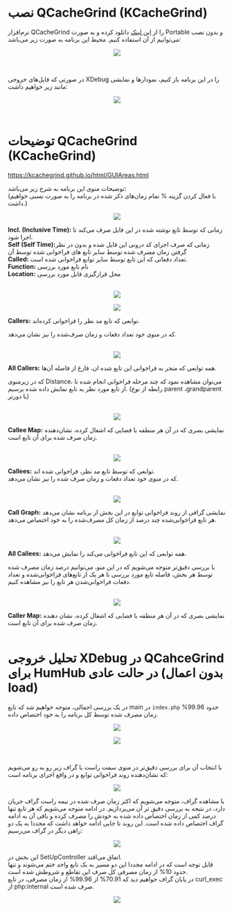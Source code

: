 # نصب QCacheGrind (KCacheGrind)  

نرم‌افزار QCacheGrind را از [این لینک](https://sourceforge.net/projects/qcachegrindwin/) دانلود کرده و به صورت Portable و بدون نصب می‌توانیم از آن استفاده کنیم.
محیط این برنامه به صورت زیر می‌باشد:
<p align="center">
<img src="Pasted image 20240701175037.png" align="center">
</p>
<br> 

در صورتی که فایل‌های خروجی XDebug را در این برنامه باز کنیم، نمودارها و نمایشی مانند زیر خواهیم داشت:
<p align="center">
<img src="Pasted image 20240701175150.png" align="center">
</p>
<br>

# توضیحات QCacheGrind (KCacheGrind)
https://kcachegrind.github.io/html/GUIAreas.html

توضیحات منوی این برنامه به شرح زیر می‌باشد:
<br>
(با فعال کردن گزینه % تمام زمان‌های ذکر شده در برنامه را به صورت نسبی خواهیم داشت.)
<br>
<p align="center">
<img src="Pasted image 20240703112942.png" align="center">
</p>
<b>Incl. (Inclusive Time):</b> زمانی که توسط تابع نوشته شده در این فایل صرف می‌کند تا اجرا شود.
<br>
<b>Self (Self Time):</b>زمانی که صرف اجرای کد درونی این فایل شده و بدون در نظر گرفتن زمان مصرف شده توسط سایر تابع های فراخوانی شده توسط آن
<br>
<b>Called:</b> تعداد دفعاتی که این تابع توسط سایر توابع فراخوانی شده است.
<br>
<b>Function:</b> نام تابع مورد بررسی
<br>
<b>Location:</b> محل قرارگیری فایل مورد بررسی
<br>
<br>
<p align="center">
<img src="Pasted image 20240703113019.png" align="center">
</p>
<p align="center">
<img src="Pasted image 20240703113045.png" align="center">
</p>
<b>Callers:</b> توابعی که تابع مد نظر را فراخوانی کرده‌اند.
<br>

که در منوی خود تعداد دفعات و زمان صرف‌شده را نیز نشان می‌دهد.
<br>
<br>
<p align="center">
<img src="Pasted image 20240703113625.png" align="center">
</p>
<b>All Callers:</b> همه توابعی که منجر به فراخوانی این تابع شده ان، فارغ از فاصله آن‌ها.
<br>

که در زیرمنوی Distance، می‌توان مشاهده نمود که چند مرحله فراخوانی انجام شده تا از تابع مورد نظر به تابع نمایش داده شده برسیم. (رابطه از نوع parent ،grandparent یا دورتر)
<br>
<br>
<p align="center">
<img src="Pasted image 20240703113645.png" align="center">
</p>
<b>Callee Map:</b> نمایشی بصری که در آن هر منطقه با فضایی که اشغال کرده، نشان‌دهنده زمان صرف شده برای آن تابع است.
<br>
<br>

<p align="center">
<img src="Pasted image 20240703114457.png" align="center">
</p>
<b>Callees:</b> توابعی که توسط تابع مد نظر، فراخوانی شده اند.
<br>
که در منوی خود تعداد دفعات و زمان صرف شده را نیز نشان می‌دهد.
<br>
<br>
<p align="center">
<img src="Pasted image 20240703114636.png" align="center">
</p>
<b>Call Graph:</b> نمایشی گرافی از روند فراخوانی توابع در این بخش از برنامه نشان می‌دهد هر تابع فراخوانی‌شده چند درصد از زمان کل مصرف‌شده را به خود اختصاص می‌دهد.
<br>
<br>

<p align="center">
<img src="Pasted image 20240703115112.png" align="center">
</p>
<b>All Callees:</b> همه توابعی که این تابع فراخوانی می‌کند را نمایش می‌دهد.
<br>

با بررسی دقیق‌تر متوجه می‌شویم که در این منو، می‌توانیم درصد زمان مصرف شده توسط هر بخش، فاصله تابع مورد بررسی تا هر یک از تابع‌های فراخوانی‌شده و تعداد دفعات فراخوانی‌شدن هر تابع را نیز مشاهده کنیم.
<br>
<br>
<p align="center">
<img src="Pasted image 20240703115534.png" align="center">
</p>
<b>Caller Map:</b> نمایشی بصری که در آن هر منطقه با فضایی که اشغال کرده، نشان دهنده زمان صرف شده برای آن تابع است.
<br>
<br>

# تحلیل خروجی XDebug در QCahceGrind برای HumHub در حالت عادی (بدون اعمال load)
در یک بررسی اجمالی، متوجه خواهیم شد که تابع main  در `index.php` حدود 99.96% زمان مصرف شده توسط کل برنامه را به خود اختصاص داده.
<p align="center">
<img src="Pasted image 20240703120018.png" align="center">
</p>
<p align="center">
<img src="Screenshot 2024-07-03 121612.png" align="center">
</p>
<br>

با انتخاب آن برای بررسی دقیق‌تر در منوی سمت راست با گراف زیر رو به رو می‌شویم که نشان‌دهنده روند فراخوانی توابع و در واقع اجرای برنامه است:
<p align="center">
<img src="Pasted image 20240703120602.png" align="center">
</p>
با مشاهده گراف، متوجه می‌شویم که اکثر زمان صرف شده در نیمه راست گراف جریان دارد، در نتیجه به بررسی دقیق تر آن می‌پردازیم.
در ادامه متوجه می‌شویم که هر تابع تنها درصد کمی از زمان اختصاص داده شده به خودش را مصرف کرده و باقی آن به ادامه گراف اختصاص داده شده است. این روند تا جایی ادامه خواهد داشت که مجددا به یک دو راهی دیگر در گراف می‌رسیم:
<p align="center">
<img src="Pasted image 20240703120940.png" align="center">
</p>

این بخش در SetUpController اتفاق می‌افتد.
<br>
قابل توجه است که در ادامه مجددا این دو مسیر به یک تابع واحد ختم می‌شوند و تنها حدود 10% از زمان مصرفی کل صرف این تقاطع و شروطش شده است.
<br>
در پایان گراف خواهیم دید که 70.91% از 99.96% از زمان مصرفی، در تابع curl_exec از php:internal صرف شده است.
<p align="center">
<img src="Pasted image 20240703150548.png" align="center">
</p>

